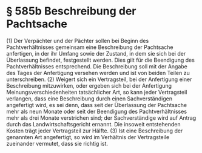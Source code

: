 # § 585b Beschreibung der Pachtsache
(1) Der Verpächter und der Pächter sollen bei Beginn des Pachtverhältnisses gemeinsam eine Beschreibung der Pachtsache anfertigen, in der ihr Umfang sowie der Zustand, in dem sie sich bei der Überlassung befindet, festgestellt werden. Dies gilt für die Beendigung des Pachtverhältnisses entsprechend. Die Beschreibung soll mit der Angabe des Tages der Anfertigung versehen werden und ist von beiden Teilen zu unterschreiben.
(2) Weigert sich ein Vertragsteil, bei der Anfertigung einer Beschreibung mitzuwirken, oder ergeben sich bei der Anfertigung Meinungsverschiedenheiten tatsächlicher Art, so kann jeder Vertragsteil verlangen, dass eine Beschreibung durch einen Sachverständigen angefertigt wird, es sei denn, dass seit der Überlassung der Pachtsache mehr als neun Monate oder seit der Beendigung des Pachtverhältnisses mehr als drei Monate verstrichen sind; der Sachverständige wird auf Antrag durch das Landwirtschaftsgericht ernannt. Die insoweit entstehenden Kosten trägt jeder Vertragsteil zur Hälfte.
(3) Ist eine Beschreibung der genannten Art angefertigt, so wird im Verhältnis der Vertragsteile zueinander vermutet, dass sie richtig ist.
